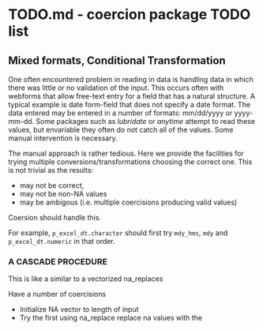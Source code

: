 # TODO.md - coercion package TODO list 

## Mixed formats, Conditional Transformation

One often encountered problem in reading in data is handling data in which there was little or no validation of the input. This occurs often with webforms that allow free-text entry for a field that has a natural structure. A typical example is date form-field that does not specify a date format. The data entered may be entered in a number of formats: mm/dd/yyyy or yyyy-mm-dd. Some packages such as *lubridate* or *anytime* attempt to read these values, but envariable they often do not catch all of the values.  Some manual intervention is necessary. 

The manual approach is rather tedious. Here we provide the facilities for trying multiple conversions/transformations choosing the correct one. This is not trivial as 
the results:

 - may not be correct,
 - may not be non-NA values
 - may be ambigous (i.e. multiple coercisions producing valid values)

Coersion should handle this.

For example, `p_excel_dt.character` should first try `mdy_hms`, `mdy` and 
`p_excel_dt.numeric` in that order.


### A CASCADE PROCEDURE

This is like a similar to a vectorized na_replaces

Have a number of coercisions 

 - Initialize NA vector to length of input
 - Try the first using na_replace 
   replace na values with the 

